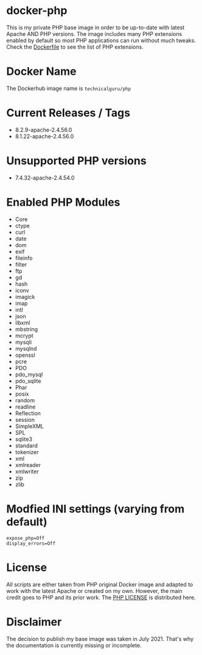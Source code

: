 # docker-php
This is my private PHP base image in order to be up-to-date with latest Apache AND PHP versions. The image includes many PHP extensions enabled
by default so most PHP applications can run without much tweaks. Check the [Dockerfile](Dockerfile) to see the list of PHP extensions.

# Docker Name
The Dockerhub image name is `technicalguru/php`

# Current Releases / Tags
* 8.2.9-apache-2.4.56.0
* 8.1.22-apache-2.4.56.0

# Unsupported PHP versions
* 7.4.32-apache-2.4.54.0

# Enabled PHP Modules
* Core
* ctype
* curl
* date
* dom
* exif
* fileinfo
* filter
* ftp
* gd
* hash
* iconv
* imagick
* imap
* intl
* json
* libxml
* mbstring
* mcrypt
* mysqli
* mysqlnd
* openssl
* pcre
* PDO
* pdo_mysql
* pdo_sqlite
* Phar
* posix
* random
* readline
* Reflection
* session
* SimpleXML
* SPL
* sqlite3
* standard
* tokenizer
* xml
* xmlreader
* xmlwriter
* zip
* zlib

# Modfied INI settings (varying from default)
```
expose_php=Off
display_errors=Off
```

# License
All scripts are either taken from PHP original Docker image and adapted to work with the latest Apache or created on my own. However, the main
credit goes to PHP and its prior work. The [PHP LICENSE](PHP_LICENSE.txt) is distributed here.

# Disclaimer
The decision to publish my base image was taken in July 2021. That's why the documentation is currently missing or incomplete. 


